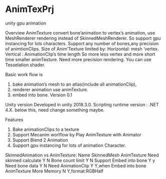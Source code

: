 # AnimTexPrj
unity gpu animation

Overview
AnimTexture convert bone’animation to vertex’s animation, use MeshRenderer rendering instead of SkinnedMeshRenderer. So support gpu instancing for lots characters.
Support any number of bones,any precision of animtionClips.
Size of Anim’Texture limited by:
	Horizontal: mesh ‘vertex.
	Vertical : AnimationClip’s time length
So more less vertex and more short time smaller animTexture.
Need more precision rendering. You can use Tesselation shader.

Basic work flow is
1.	bake animation’s mesh to an atlas(include all animationClip),
2.	renderer animation use animTexture.
3.	embed into bone.
Version 
0.1

Unity version
	Developed in unity 2018.3.0.
	Scripting runtime version : .NET 4.X.
	below this, need change something maybe.

Features
1.	Bake animationClips to a texture
2.	Support Mecanim worlflow by Play AnimTexture with Animator
3.	Support Blend 2 Animation
4.	Support gpu instancing for lots of animation Character.
	
SkinnedAnimation vs AnimTexture:
Name	SkinnedMesh	AnimTexture
Need skinned calculate	Y	N
Bone count limit	Y	N
Support Embed into bone	Y	y
Need bone data	Y	N
Need AnimationClip	Y	Y,when Embed into bone
AnimTexture More Memory	N	Y,format:RGBHalf
